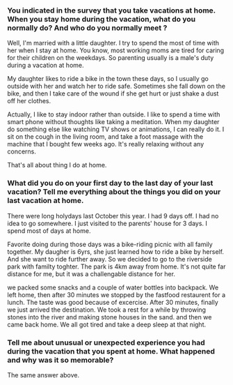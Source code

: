 ### You indicated in the survey that you take vacations at home. When you stay home during the vacation, what do you normally do? And who do you normally meet ?

Well, I'm married with a little daughter. I try to spend the most of time with her when I stay at home. You know, most working moms are tired for caring for their children on the weekdays. So parenting usually is a male's duty during a vacation at home.

My daughter likes to ride a bike in the town these days, so I usually go outside with her and watch her to ride safe. Sometimes she fall down on the bike, and then I take care of the wound if she get hurt or just shake a dust off her clothes. 

Actually, I like to stay indoor rather than outside. I like to spend a time with smart phone without thoughts like taking a meditation. When my daughter do something else like watching TV shows or animations, I can really do it. I sit on the cough in the living room, and take a foot massage with the machine that I bought few weeks ago. It's really relaxing without any concerns.

That's all about thing I do at home.

### What did you do on your first day to the last day of your last vacation? Tell me everything about the things you did on your last vacation at home.

There were long holydays last October this year. I had 9 days off. I had no idea to go somewhere. I just visited to the parents' house for 3 days. I spend most of days at home. 

Favorite doing during those days was a bike-riding picnic with all family together. My daugher is 6yrs, she just learned how to ride a bike by herself. And she want to ride further away. So we decided to go to the riverside park with familty toghter. The park is 4km away from home. It's not quite far distance for me, but it was a challengable distance for her.

we packed some snacks and a couple of water bottles into backpack. We left home, then after 30 minutes we stopped by the fastfood restaurent for a lunch. The taste was good because of excercise. After 30 minutes, finally we just arrived the destination. We took a rest for a while by throwing stones into the river and making stone houses in the sand. and then we came back home. We all got tired and take a deep sleep at that night.

### Tell me about unusual or unexpected experience you had  during the vacation that you spent at home. What happened and why was it so memorable?

The same answer above.
